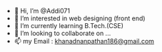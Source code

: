 - 👋 Hi, I’m @Addi071
- 👀 I’m interested in web designing (front end)
- 🌱 I’m currently learning B.Tech.(CSE)
- 💞️ I’m looking to collaborate on ...
- 📫 my Email : khanadnanpathan186@gmail.com
 

<!---
Addi071/Addi071 is a ✨ special ✨ repository because its `README.md` (this file) appears on your GitHub profile.
You can click the Preview link to take a look at your changes.
--->
